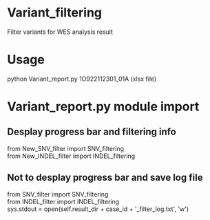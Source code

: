 # Variant_filtering
Filter variants for WES analysis result

# Usage
python Variant_report.py 1O922112301_01A (xlsx file)

# Variant_report.py module import
## Desplay progress bar and filtering info
from New_SNV_filter import SNV_filtering  
from New_INDEL_filter import INDEL_filtering  

## Not to desplay progress bar and save log file 
from SNV_filter import SNV_filtering  
from INDEL_filter import INDEL_filtering  
sys.stdout = open(self.result_dir + case_id + '_filter_log.txt', 'w')  

